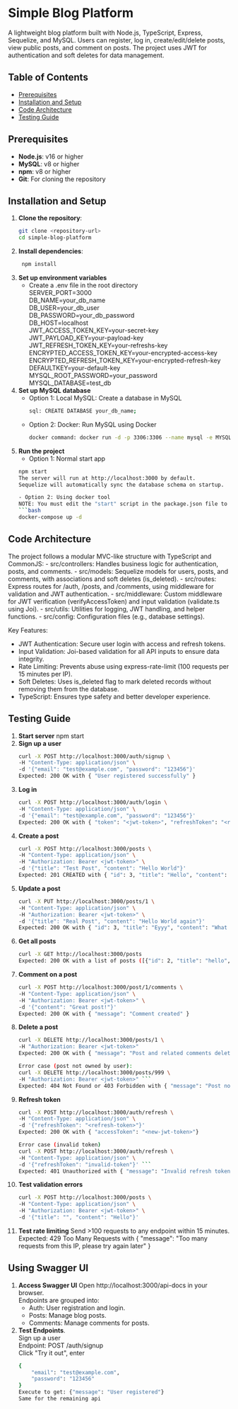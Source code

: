 # Simple Blog Platform

A lightweight blog platform built with Node.js, TypeScript, Express, Sequelize, and MySQL. 
Users can register, log in, create/edit/delete posts, view public posts, and comment on posts. 
The project uses JWT for authentication and soft deletes for data management.

## Table of Contents
- [Prerequisites](#prerequisites)
- [Installation and Setup](#installation-and-setup)
- [Code Architecture](#code-architecture)
- [Testing Guide](#testing-guide)

## Prerequisites
- **Node.js**: v16 or higher
- **MySQL**: v8 or higher
- **npm**: v8 or higher
- **Git**: For cloning the repository

## Installation and Setup
1. **Clone the repository**:
   ```bash
   git clone <repository-url>
   cd simple-blog-platform
2. **Install dependencies**:
   ```bash
    npm install
3. **Set up environment variables**
    - Create a .env file in the root directory<br>
    SERVER_PORT=3000<br>
    DB_NAME=your_db_name<br>
    DB_USER=your_db_user<br>
    DB_PASSWORD=your_db_password<br> 
    DB_HOST=localhost<br>
    JWT_ACCESS_TOKEN_KEY=your-secret-key<br>
    JWT_PAYLOAD_KEY=your-payload-key<br>
    JWT_REFRESH_TOKEN_KEY=your-refreshs-key<br>
    ENCRYPTED_ACCESS_TOKEN_KEY=your-encrypted-access-key<br>
    ENCRYPTED_REFRESH_TOKEN_KEY=your-encrypted-refresh-key<br>
    DEFAULTKEY=your-default-key<br>
    MYSQL_ROOT_PASSWORD=your_password<br>
    MYSQL_DATABASE=test_db
4. **Set up MySQL database**
    - Option 1: Local MySQL: Create a database in MySQL
        ```bash
        sql: CREATE DATABASE your_db_name;
    - Option 2: Docker: Run MySQL using Docker
        ```bash
        docker command: docker run -d -p 3306:3306 --name mysql -e MYSQL_ROOT_PASSWORD=your_db_password -e MYSQL_DATABASE=your_db_name mysql:8
5. **Run the project**
    - Option 1: Normal start app
    ```bash 
    npm start
    The server will run at http://localhost:3000 by default.
    Sequelize will automatically sync the database schema on startup.

    - Option 2: Using docker tool
    NOTE: You must edit the "start" script in the package.json file to "start": "node dist/app.js" to be able to run app.
    ```bash
    docker-compose up -d
## Code Architecture
The project follows a modular MVC-like structure with TypeScript and CommonJS:
    - src/controllers: Handles business logic for authentication, posts, and comments.
    - src/models: Sequelize models for users, posts, and comments, with associations and soft deletes (is_deleted).
    - src/routes: Express routes for /auth, /posts, and /comments, using middleware for validation and JWT authentication.
    - src/middleware: Custom middleware for JWT verification (verifyAccessToken) and input validation (validate.ts using Joi).
    - src/utils: Utilities for logging, JWT handling, and helper functions.
    - src/config: Configuration files (e.g., database settings).

Key Features:
- JWT Authentication: Secure user login with access and refresh tokens.
- Input Validation: Joi-based validation for all API inputs to ensure data integrity.
- Rate Limiting: Prevents abuse using express-rate-limit (100 requests per 15 minutes per IP).
- Soft Deletes: Uses is_deleted flag to mark deleted records without removing them from the database.
- TypeScript: Ensures type safety and better developer experience.

## Testing Guide
1. **Start server**
    npm start
2. **Sign up a user**
    ```bash
    curl -X POST http://localhost:3000/auth/signup \
    -H "Content-Type: application/json" \
    -d '{"email": "test@example.com", "password": "123456"}'
    Expected: 200 OK with { "User registered successfully" }
3. **Log in**
    ```bash
    curl -X POST http://localhost:3000/auth/login \
    -H "Content-Type: application/json" \
    -d '{"email": "test@example.com", "password": "123456"}'
    Expected: 200 OK with { "token": "<jwt-token>", "refreshToken": "<refresh-token>" }
4. **Create a post**
    ```bash
    curl -X POST http://localhost:3000/posts \
    -H "Content-Type: application/json" \
    -H "Authorization: Bearer <jwt-token>" \
    -d '{"title": "Test Post", "content": "Hello World"}'
    Expected: 201 CREATED with { "id": 3, "title": "Hello", "content": "World", "user_id": 1 }.
5. **Update a post**
    ```bash
    curl -X PUT http://localhost:3000/posts/1 \
    -H "Content-Type: application/json" \
    -H "Authorization: Bearer <jwt-token>" \
    -d '{"title": "Real Post", "content": "Hello World again"}'
    Expected: 200 OK with { "id": 3, "title": "Eyyy", "content": "What do you do in your free time?", "user_id": 1 }
6. **Get all posts**
    ```bash
    curl -X GET http://localhost:3000/posts
    Expected: 200 OK with a list of posts ([{"id": 2, "title": "hello", "content": "Hello world", "user_id": 1, "email": "abc@gmail.com"}, {...}])
7. **Comment on a post**
    ```bash
    curl -X POST http://localhost:3000/post/1/comments \
    -H "Content-Type: application/json" \
    -H "Authorization: Bearer <jwt-token>" \
    -d '{"content": "Great post!"}'
    Expected: 200 OK with { "message": "Comment created" }
8. **Delete a post**
    ```bash
    curl -X DELETE http://localhost:3000/posts/1 \
    -H "Authorization: Bearer <jwt-token>"
    Expected: 200 OK with { "message": "Post and related comments deleted" }

    Error case (post not owned by user):
    curl -X DELETE http://localhost:3000/posts/999 \
    -H "Authorization: Bearer <jwt-token>" ```
    Expected: 404 Not Found or 403 Forbidden with { "message": "Post not found" } or { "message": "Forbidden: You can only delete your own posts" }
9. **Refresh token**
    ```bash
    curl -X POST http://localhost:3000/auth/refresh \
    -H "Content-Type: application/json" \
    -d '{"refreshToken": "<refresh-token>"}'
    Expected: 200 OK with { "accessToken": "<new-jwt-token>"}

    Error case (invalid token)
    curl -X POST http://localhost:3000/auth/refresh \
    -H "Content-Type: application/json" \
    -d '{"refreshToken": "invalid-token"}' ```
    Expected: 401 Unauthorized with { "message": "Invalid refresh token" }.
10. **Test validation errors**
    ```bash
    curl -X POST http://localhost:3000/posts \
    -H "Content-Type: application/json" \
    -H "Authorization: Bearer <jwt-token>" \
    -d '{"title": "", "content": "Hello"}'
11. **Test rate limiting**
    Send >100 requests to any endpoint within 15 minutes.
    Expected: 429 Too Many Requests with { "message": "Too many requests from this IP, please try again later" }

## Using Swagger UI
1. **Access Swagger UI**
    Open http://localhost:3000/api-docs in your browser.<br>
    Endpoints are grouped into:
    - Auth: User registration and login.
    - Posts: Manage blog posts.
    - Comments: Manage comments for posts.
2. **Test Endpoints**.<br>
    Sign up a user<br>
    Endpoint: POST /auth/signup<br>
    Click "Try it out", enter<br>
    ```bash
    {
        "email": "test@example.com",
        "password": "123456"
    }
    Execute to get: {"message": "User registered"}
    Same for the remaining api